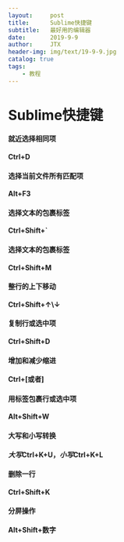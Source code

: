 ```yaml
---
layout:     post                    
title:      Sublime快捷键                     
subtitle:   最好用的编辑器               
date:       2019-9-9               
author:     JTX                      
header-img: img/text/19-9-9.jpg   
catalog: true                        
tags:                                
    - 教程
---
```


# Sublime快捷键

#### 就近选择相同项
**Ctrl+D**

#### 选择当前文件所有匹配项
**Alt+F3**

#### 选择文本的包裹标签
**Ctrl+Shift+\`**

#### 选择文本的包裹标签
**Ctrl+Shift+M**

#### 整行的上下移动
**Ctrl+Shift+↑\↓**

#### 复制行或选中项
**Ctrl+Shift+D**

#### 增加和减少缩进
**Ctrl+\[或者\]**

#### 用标签包裹行或选中项
**Alt+Shift+W**

#### 大写和小写转换
***大写*Ctrl+K+U，*小写*Ctrl+K+L**

#### 删除一行
**Ctrl+Shift+K**

#### 分屏操作
**Alt+Shift+数字**
